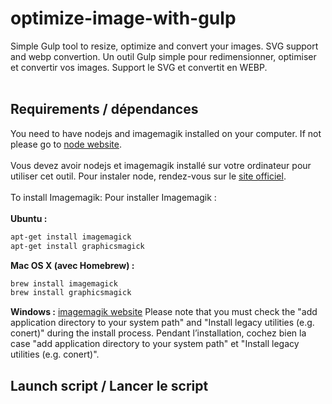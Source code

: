 # optimize-image-with-gulp
Simple Gulp tool to resize, optimize and convert your images. SVG support and webp convertion. 
Un outil Gulp simple pour redimensionner, optimiser et convertir vos images. Support le SVG et convertit en WEBP.
<br><br>
## Requirements / dépendances
You need to have nodejs and imagemagik installed on your computer. If not please go to [node website](https://nodejs.org/en/). 
<br><br>
Vous devez avoir nodejs et imagemagik installé sur votre ordinateur pour utiliser cet outil. Pour instaler node, rendez-vous sur le [site officiel](https://nodejs.org/en/). 
<br><br>
To install Imagemagik:
Pour installer Imagemagik : 
<br><br>
**Ubuntu :**
```sh
apt-get install imagemagick
apt-get install graphicsmagick
```

**Mac OS X (avec Homebrew) :**
```sh
brew install imagemagick
brew install graphicsmagick
```

**Windows :**
[imagemagik website](http://www.imagemagick.org/script/binary-releases.php)
Please note that you must check the "add application directory to your system path" and "Install legacy utilities (e.g. conert)" during the install process. 
Pendant l’installation, cochez bien la case "add application directory to your system path" et  "Install legacy utilities (e.g. conert)".

## Launch script / Lancer le script
